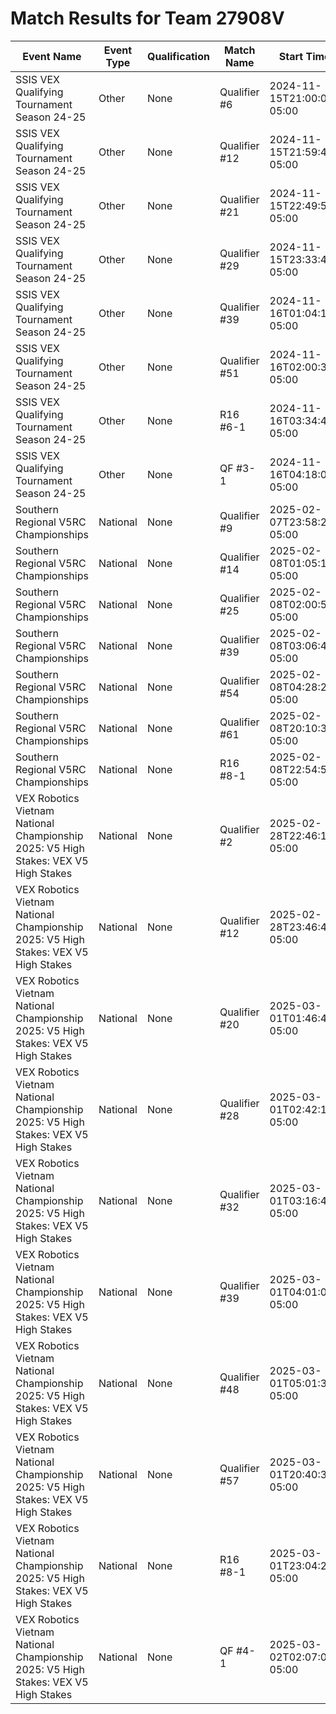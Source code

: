 # Match Results for Team 27908V

| Event Name | Event Type | Qualification | Match Name | Start Time | Team Score | Opponent Score | Winning Margin | Normalised Winning Margin | Verdict | Team Alliance | Winning Alliance | Red Team 1 | Red Team 2 | Blue Team 1 | Blue Team 2 |
|------------|------------|---------------|------------|------------|------------|-----------------|----------------|---------------------------|---------|---------------|------------------|------------|------------|-------------|-------------|
| SSIS VEX Qualifying Tournament Season 24-25 | Other | None | Qualifier #6 | 2024-11-15T21:00:00-05:00 | 15 | 20 | -5 | -0.14285714285714285 | L | blue | red | 1599C | 27908S | 1599E | 27908V |
| SSIS VEX Qualifying Tournament Season 24-25 | Other | None | Qualifier #12 | 2024-11-15T21:59:45-05:00 | 30 | 22 | 8 | 0.15384615384615385 | W | red | red | 19590N | 27908V | 10383Y | 62024N |
| SSIS VEX Qualifying Tournament Season 24-25 | Other | None | Qualifier #21 | 2024-11-15T22:49:56-05:00 | 16 | 20 | -4 | -0.1111111111111111 | L | red | blue | 27908V | 97167A | 23457H | 27908T |
| SSIS VEX Qualifying Tournament Season 24-25 | Other | None | Qualifier #29 | 2024-11-15T23:33:42-05:00 | 29 | 22 | 7 | 0.13725490196078433 | W | blue | blue | 65519A | 36070X | 1599D | 27908V |
| SSIS VEX Qualifying Tournament Season 24-25 | Other | None | Qualifier #39 | 2024-11-16T01:04:18-05:00 | 8 | 6 | 2 | 0.14285714285714285 | W | red | red | 27908V | 97167C | 65519Z | 1599W |
| SSIS VEX Qualifying Tournament Season 24-25 | Other | None | Qualifier #51 | 2024-11-16T02:00:34-05:00 | 4 | 24 | -20 | -0.7142857142857143 | L | blue | red | 1599R | 37456A | 27908V | 89206A |
| SSIS VEX Qualifying Tournament Season 24-25 | Other | None | R16 #6-1 | 2024-11-16T03:34:44-05:00 | 18 | 17 | 1 | 0.02857142857142857 | W | red | red | 23457H | 27908V | 1599Z | 1599C |
| SSIS VEX Qualifying Tournament Season 24-25 | Other | None | QF #3-1 | 2024-11-16T04:18:03-05:00 | 24 | 34 | -10 | -0.1724137931034483 | L | blue | red | 1599R | 1599V | 23457H | 27908V |
| Southern Regional V5RC Championships | National | None | Qualifier #9 | 2025-02-07T23:58:21-05:00 | 25 | 11 | 14 | 0.3888888888888889 | W | red | red | 61142A | 27908V | 27908S | 10383A |
| Southern Regional V5RC Championships | National | None | Qualifier #14 | 2025-02-08T01:05:15-05:00 | 5 | 29 | -24 | -0.7058823529411765 | L | blue | red | 62024N | 62024P | 27908V | 1599E |
| Southern Regional V5RC Championships | National | None | Qualifier #25 | 2025-02-08T02:00:56-05:00 | 28 | 18 | 10 | 0.21739130434782608 | W | blue | blue | 24251A | 37456H | 27908T | 27908V |
| Southern Regional V5RC Championships | National | None | Qualifier #39 | 2025-02-08T03:06:49-05:00 | 18 | 36 | -18 | -0.3333333333333333 | L | red | blue | 27908V | 61142C | 65519Z | 50922T |
| Southern Regional V5RC Championships | National | None | Qualifier #54 | 2025-02-08T04:28:22-05:00 | 25 | 30 | -5 | -0.09090909090909091 | L | red | blue | 82224B | 27908V | 23457H | 1599N |
| Southern Regional V5RC Championships | National | None | Qualifier #61 | 2025-02-08T20:10:37-05:00 | 26 | 29 | -3 | -0.05454545454545454 | L | blue | red | 37456A | 2611B | 1599Z | 27908V |
| Southern Regional V5RC Championships | National | None | R16 #8-1 | 2025-02-08T22:54:57-05:00 | 12 | 41 | -29 | -0.5471698113207547 | L | blue | red | 36070M | 86669A | 27908S | 27908V |
| VEX Robotics Vietnam National Championship 2025: V5 High Stakes: VEX V5 High Stakes | National | None | Qualifier #2 | 2025-02-28T22:46:14-05:00 | 28 | 0 | 28 | 1.0 | W | blue | blue | 83869F | 27908S | 27908V | 23457H |
| VEX Robotics Vietnam National Championship 2025: V5 High Stakes: VEX V5 High Stakes | National | None | Qualifier #12 | 2025-02-28T23:46:45-05:00 | 41 | 0 | 41 | 1.0 | W | red | red | 1599N | 27908V | 25023H | 16886C |
| VEX Robotics Vietnam National Championship 2025: V5 High Stakes: VEX V5 High Stakes | National | None | Qualifier #20 | 2025-03-01T01:46:40-05:00 | 34 | 31 | 3 | 0.046153846153846156 | W | red | red | 37456A | 27908V | 2611B | 65519Z |
| VEX Robotics Vietnam National Championship 2025: V5 High Stakes: VEX V5 High Stakes | National | None | Qualifier #28 | 2025-03-01T02:42:18-05:00 | 33 | 23 | 10 | 0.17857142857142858 | W | blue | blue | 27908T | 37456H | 88877A | 27908V |
| VEX Robotics Vietnam National Championship 2025: V5 High Stakes: VEX V5 High Stakes | National | None | Qualifier #32 | 2025-03-01T03:16:49-05:00 | 25 | 24 | 1 | 0.02040816326530612 | W | red | red | 27908V | 30888T | 1599R | 37456A |
| VEX Robotics Vietnam National Championship 2025: V5 High Stakes: VEX V5 High Stakes | National | None | Qualifier #39 | 2025-03-01T04:01:09-05:00 | 12 | 32 | -20 | -0.45454545454545453 | L | blue | red | 36070N | 50922S | 67396A | 27908V |
| VEX Robotics Vietnam National Championship 2025: V5 High Stakes: VEX V5 High Stakes | National | None | Qualifier #48 | 2025-03-01T05:01:30-05:00 | 18 | 22 | -4 | -0.1 | L | blue | red | 86696A | 36070M | 83869F | 27908V |
| VEX Robotics Vietnam National Championship 2025: V5 High Stakes: VEX V5 High Stakes | National | None | Qualifier #57 | 2025-03-01T20:40:34-05:00 | 31 | 36 | -5 | -0.07462686567164178 | L | blue | red | 62024A | 36070X | 82296A | 27908V |
| VEX Robotics Vietnam National Championship 2025: V5 High Stakes: VEX V5 High Stakes | National | None | R16 #8-1 | 2025-03-01T23:04:25-05:00 | 32 | 18 | 14 | 0.28 | W | red | red | 27908V | 1599N | 83869F | 27908S |
| VEX Robotics Vietnam National Championship 2025: V5 High Stakes: VEX V5 High Stakes | National | None | QF #4-1 | 2025-03-02T02:07:05-05:00 | 26 | 34 | -8 | -0.13333333333333333 | L | blue | red | 86669A | 23457V | 27908V | 1599N |
